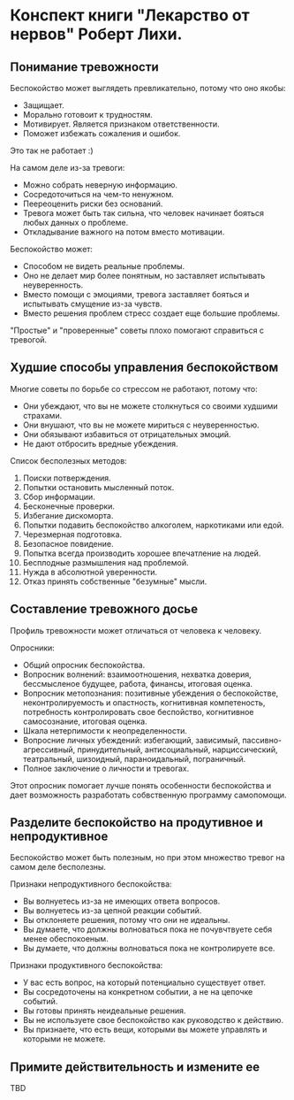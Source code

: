 # Конспект книги "Лекарство от нервов" Роберт Лихи.

## Понимание тревожности

Беспокойство может выглядеть превликательно, потому что оно якобы:

*    Защищает.
*    Морально готовоит к трудностям.
*    Мотивирует. Является признаком ответственности.
*    Поможет избежать сожаления и ошибок.

Это так не работает :)

На самом деле из-за тревоги:

*    Можно собрать неверную информацию.
*    Сосредоточиться на чем-то ненужном.
*    Пеереоценить риски без оснований.
*    Тревога может быть так сильна, что человек начинает бояться любых данных о проблеме.
*    Откладывание важного на потом вместо мотивации.

Беспокойство может:

*    Способом не видеть реальные проблемы.
*    Оно не делает мир более понятным, но заставляет испытывать неуверенность.
*    Вместо помощи с эмоциями, тревога заставляет бояться и испытывать смущение из-за чувств.
*    Вместо решения проблем стресс создает еще большие проблемы.

"Простые" и "проверенные" советы плохо помогают справиться с тревогой.

## Худшие способы управления беспокойством

Многие советы по борьбе со стрессом не работают, потому что:

*    Они убеждают, что вы не можете столкнуться со своими худшими страхами.
*    Они внушают, что вы не можете мириться с неуверенностью.
*    Они обязывают избавиться от отрицательных эмоций.
*    Не дают отбросить вредные убеждения.

Список бесполезных методов:

1.    Поиски потверждения.
1.    Попытки остановить мысленный поток.
1.    Сбор информации.
1.    Бесконечные проверки.
1.    Избегание дискоморта.
1.    Попытки подавить беспокойство алкоголем, наркотиками или едой.
1.    Черезмерная подготовка.
1.    Безопасное повидение.
1.    Попытка всегда производить хорошее впечатление на людей.
1.    Бесплодные размышления над проблемой.
1.    Нужда в абсолютной уверенности.
1.    Отказ принять собственные "безумные" мысли.

## Составление тревожного досье

Профиль тревожности может отличаться от человека к человеку.

Опросники:

*    Общий опросник беспокойства.
*    Вопросник волнений: взаимоотношения, нехватка доверия, бессмысленое будущее, работа, финансы, итоговая оценка.
*    Вопросник метопознания: позитивные убеждения о беспокойстве, неконтролируемость и опастность, когнитивная компетеность, потребность контролировать свое беспойство, когнитивное самосознание, итоговая оценка.
*    Шкала нетерпимости к неопределенности.
*    Вопросние личных убеждений: избегающий, зависимый, пассивно-агрессивный, принудительный, антисоциальный, нарциссический, театральный, шизоидный, параноидальный, пограничный.
*    Полное заключение о личности и тревогах.

Этот опросник помогает лучше понять особенности беспокойства и дает возможность разработать собвственную программу самопомощи.

## Разделите беспокойство на продутивное и непродуктивное

Беспокойство может быть полезным, но при этом множество тревог на самом деле бесполезны.

Признаки непродуктивного беспокойства:

*    Вы волнуетесь из-за не имеющих ответа вопросов.
*    Вы волнуетесь из-за цепной реакции событий.
*    Вы отклоняете решения, потому что они не идеальны.
*    Вы думаете, что должны волноваться пока не почувчтвуете себя менее обеспокоеным.
*    Вы думаете, что должны волноваться пока не контролируете все.

Признаки продуктивного беспокойства:

*    У вас есть вопрос, на который потенциально существует ответ.
*    Вы сосредоточены на конкретном событии, а не на цепочке событий.
*    Вы готовы принять неидеальные решения.
*    Вы не используете свое беспокойство как руководство к действию.
*    Вы признаете, что есть вещи, которыми вы можете управлять и которыми не можете.

## Примите действительность и измените ее

TBD

